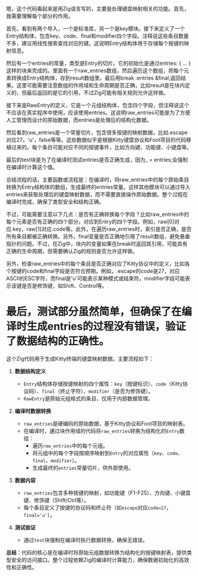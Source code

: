 嗯，这个代码看起来是用Zig语言写的，主要是处理键盘映射相关的功能。首先，我需要理解每个部分的作用。

首先，看到有两个导入，一个是标准库，另一个是key模块。接下来定义了一个Entry结构体，包含key、code、final和modifier四个字段。注释说这些条目数量不多，建议用线性搜索查找对应的键。这说明Entry结构体用于存储每个按键的映射信息。

然后有一个entries的常量，类型是Entry的切片。它的初始化是通过entries: { ... }这样的块来完成的。里面有一个raw_entries数组，然后遍历这个数组，把每个元素转换成Entry结构体，存到result数组里。最后用break :entries &final;返回结果。这里可能需要注意数组的作用域和生命周期是否正确，比如result是在块内定义的，但最后返回的是它的引用，不过Zig可能有相关规则允许这样做。

接下来是RawEntry的定义，它是一个元组结构体，包含四个字段，但注释说这个不应该在真实程序中使用，应该使用entries。这说明raw_entries可能是为了方便人工管理而设计的原始数据，而entries是处理后的结构化数据。

然后看到raw_entries是一个常量切片，包含很多按键的映射数据，比如.escape对应27，'u'，false等等。这些数据似乎是根据Kitty键盘协议和Foot项目的代码移植过来的。每个条目可能对应不同的按键事件，比如方向键、功能键、小键盘等。

最后的test块是为了在编译时测试entries是否正确生成，因为_ = entries;会强制在编译时计算这个值。

总结流程的话，主要函数或流程是：在编译时，将raw_entries中的每个原始条目转换为Entry结构体的数组，生成最终的entries常量。这样其他模块可以通过导入entries来获取处理后的键盘映射数据，而不需要直接操作原始数据。整个过程在编译时完成，确保了类型安全和结构正确。

不过，可能需要注意以下几点：是否有正确转换每个字段？比如raw_entries中的每个元素是否有正确的四个部分，对应到Entry的四个字段。例如，raw[0]对应.key，raw[1]对应.code等。此外，在遍历raw_entries时，索引是否正确，是否所有条目都被正确转换。另外，final变量是否正确地引用了result数组，避免悬垂指针的问题。不过，在Zig中，块内的变量如果在break时返回其引用，可能具有正确的生命周期，但需要确认Zig的规则是否允许这样做。

另外，检查raw_entries中的每个条目是否正确对应了Kitty协议中的定义，比如各个按键的code和final字段是否符合预期。例如，.escape的code是27，对应ASCII的ESC字符，而final是'u'可能表示某种模式或结束符。modifier字段可能表示该键是否是修饰键，如Shift、Control等。

最后，测试部分虽然简单，但确保了在编译时生成entries的过程没有错误，验证了数据结构的正确性。
================================================
这个Zig代码用于生成Kitty终端的键盘映射数据。主要流程如下：

1. **数据结构定义**  
   - `Entry`结构体存储按键映射的四个属性：`key`（按键标识）、`code`（Kitty协议码）、`final`（终止字符）、`modifier`（是否为修饰键）。
   - `RawEntry`是原始元组格式的条目，仅用于内部数据管理。

2. **编译时数据转换**  
   - `raw_entries`是硬编码的原始数据，基于Kitty协议和Foot项目的映射表。
   - 在编译时，通过块作用域的代码将`raw_entries`转换为结构化的`Entry`数组：
     - 遍历`raw_entries`中的每个元组。
     - 将元组中的每个字段按顺序映射到`Entry`的对应属性（`key`、`code`、`final`、`modifier`）。
     - 生成最终的`entries`常量切片，供外部使用。

3. **数据内容**  
   - `raw_entries`包含多种按键的映射，如功能键（F1-F25）、方向键、小键盘键、修饰键（Shift/Ctrl等）。
   - 每个条目定义了按键的协议码和终止符（如`escape`对应`code=27`，`final='u'`）。

4. **测试验证**  
   - 通过`test`块强制在编译时执行数据转换，确保无错误。

**总结**：代码的核心是在编译时将原始元组数据转换为结构化的按键映射表，提供类型安全的访问接口。整个过程依赖Zig的编译时计算能力，确保数据初始化的高效性和正确性。